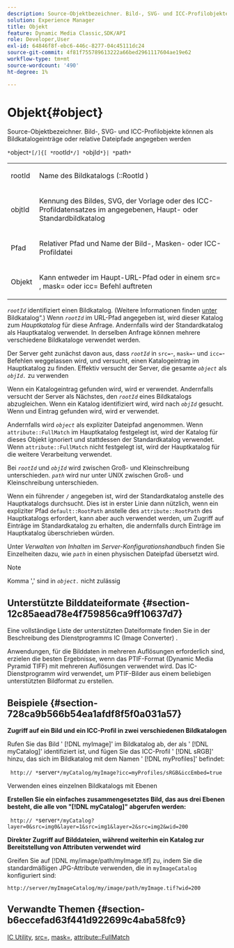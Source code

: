 ```yaml
---
description: Source-Objektbezeichner. Bild-, SVG- und ICC-Profilobjekte können als Bildkatalogeinträge oder relative Dateipfade angegeben werden
solution: Experience Manager
title: Objekt
feature: Dynamic Media Classic,SDK/API
role: Developer,User
exl-id: 64846f8f-ebc6-446c-8277-04c45111dc24
source-git-commit: 4f81f755789613222a66bed2961117604ae19e62
workflow-type: tm+mt
source-wordcount: '490'
ht-degree: 1%

---
```


# Objekt{#object}

Source-Objektbezeichner. Bild-, SVG- und ICC-Profilobjekte können als Bildkatalogeinträge oder relative Dateipfade angegeben werden

`*`object`*[/]{[ *`rootId`*/] *`objId`*}| *`path`*`

<table id="simpletable_A8B9B4D508B94BE5B7F6112F0A5F8270"> 
 <tr class="strow"> 
  <td class="stentry"> <p> <span class="codeph"> <span class="varname"> rootId </span> </span> </p> </td> 
  <td class="stentry"> <p>Name des Bildkatalogs (<span class="codeph">::RootId </span>) </p> </td> 
 </tr> 
 <tr class="strow"> 
  <td class="stentry"> <p> <span class="codeph"> <span class="varname"> objtId </span> </span> </p> </td> 
  <td class="stentry"> <p>Kennung des Bildes, SVG, der Vorlage oder des ICC-Profildatensatzes im angegebenen, Haupt- oder Standardbildkatalog </p> </td> 
 </tr> 
 <tr class="strow"> 
  <td class="stentry"> <p> <span class="codeph"> <span class="varname"> Pfad </span> </span> </p> </td> 
  <td class="stentry"> <p>Relativer Pfad und Name der Bild-, Masken- oder ICC-Profildatei </p> </td> 
 </tr> 
 <tr class="strow"> 
  <td class="stentry"> <p> <span class="codeph"> <span class="varname"> Objekt </span> </span> </p> </td> 
  <td class="stentry"> <p>Kann entweder im Haupt-URL-Pfad oder in einem <span class="codeph"> src= </span>, <span class="codeph"> mask= </span> oder <span class="codeph"> icc= </span> Befehl auftreten </p> </td> 
 </tr> 
</table>

*`rootId`* identifiziert einen Bildkatalog. (Weitere Informationen finden [ unter ](../../../../../is-api/image-catalog/image-serving-api-ref/c-image-catalog-reference/c-overview/c-overview.md#concept-9ce2b6a133de45f783e95cabc5810ac3)Bildkatalog“.) Wenn *`rootId`* im URL-Pfad angegeben ist, wird dieser Katalog zum *Hauptkatalog* für diese Anfrage. Andernfalls wird der Standardkatalog als Hauptkatalog verwendet. In derselben Anfrage können mehrere verschiedene Bildkataloge verwendet werden.

Der Server geht zunächst davon aus, dass *`rootId`* in `src=`-, `mask=`- und `icc=`-Befehlen weggelassen wird, und versucht, einen Katalogeintrag im Hauptkatalog zu finden. Effektiv versucht der Server, die gesamte *`object`* als *`objId.`* zu verwenden

Wenn ein Katalogeintrag gefunden wird, wird er verwendet. Andernfalls versucht der Server als Nächstes, den *`rootId`* eines Bildkatalogs abzugleichen. Wenn ein Katalog identifiziert wird, wird nach *`objId`* gesucht. Wenn und Eintrag gefunden wird, wird er verwendet.

Andernfalls wird *`object`* als expliziter Dateipfad angenommen. Wenn `attribute::FullMatch` im Hauptkatalog festgelegt ist, wird der Katalog für dieses Objekt ignoriert und stattdessen der Standardkatalog verwendet. Wenn `attribute::FullMatch` nicht festgelegt ist, wird der Hauptkatalog für die weitere Verarbeitung verwendet.

Bei *`rootId`* und *`objId`* wird zwischen Groß- und Kleinschreibung unterschieden. *`path`* wird nur unter UNIX zwischen Groß- und Kleinschreibung unterschieden.

Wenn ein führender `/` angegeben ist, wird der Standardkatalog anstelle des Hauptkatalogs durchsucht. Dies ist in erster Linie dann nützlich, wenn ein expliziter Pfad `default::RootPath` anstelle des `attribute::RootPath` des Hauptkatalogs erfordert, kann aber auch verwendet werden, um Zugriff auf Einträge im Standardkatalog zu erhalten, die andernfalls durch Einträge im Hauptkatalog überschrieben würden.

Unter *Verwalten von Inhalten* im *Server-Konfigurationshandbuch* finden Sie Einzelheiten dazu, wie *`path`* in einen physischen Dateipfad übersetzt wird.

>[!NOTE]
>
>Komma &#39;,&#39; sind in *`object.`* nicht zulässig

## Unterstützte Bilddateiformate {#section-12c85aead78e4f759856ca9ff10637d7}

Eine vollständige Liste der unterstützten Dateiformate finden Sie in der Beschreibung des Dienstprogramms IC (Image Converter) .

Anwendungen, für die Bilddaten in mehreren Auflösungen erforderlich sind, erzielen die besten Ergebnisse, wenn das PTIF-Format (Dynamic Media Pyramid TIFF) mit mehreren Auflösungen verwendet wird. Das IC-Dienstprogramm wird verwendet, um PTIF-Bilder aus einem beliebigen unterstützten Bildformat zu erstellen.

## Beispiele {#section-728ca9b566b54ea1afdf8f5f0a031a57}

**Zugriff auf ein Bild und ein ICC-Profil in zwei verschiedenen Bildkatalogen**

Rufen Sie das Bild &#39; [!DNL myImage]&#39; im Bildkatalog ab, der als &#39; [!DNL myCatalog]&#39; identifiziert ist, und fügen Sie das ICC-Profil &#39; [!DNL sRGB]&#39; hinzu, das sich im Bildkatalog mit dem Namen &#39; [!DNL myProfiles]&#39; befindet:

` http:// *`server`*/myCatalog/myImage?icc=myProfiles/sRGB&iccEmbed=true`

Verwenden eines einzelnen Bildkatalogs mit Ebenen

**Erstellen Sie ein einfaches zusammengesetztes Bild, das aus drei Ebenen besteht, die alle von &quot;[!DNL myCatalog]&quot; abgerufen werden:**

` http:// *`server`*/myCatalog?layer=0&src=img0&layer=1&src=img1&layer=2&src=img2&wid=200`

**Direkter Zugriff auf Bilddateien, während weiterhin ein Katalog zur Bereitstellung von Attributen verwendet wird**

Greifen Sie auf [!DNL my/image/path/myImage.tif] zu, indem Sie die standardmäßigen JPG-Attribute verwenden, die in `myImageCatalog` konfiguriert sind:

`http://server/myImageCatalog/my/image/path/myImage.tif?wid=200`

## Verwandte Themen {#section-b6eccefad63f441d922699c4aba58fc9}

[IC Utility](../../../../../is-api/is-utils/utilities/r-ic.md#reference-de9f43c63a8f48f1a755ff1760af8b7b), [src=](../../../../../is-api/http-ref/image-serving-api-ref/c-http-protocol-reference/c-command-reference/r-src.md#reference-f6506637778c4c69bf106a7924a91ab1), [mask=](../../../../../is-api/http-ref/image-serving-api-ref/c-http-protocol-reference/c-command-reference/r-mask.md#reference-922254e027404fb890b850e2723ee06e), [attribute::FullMatch](../../../../../is-api/image-catalog/image-serving-api-ref/c-image-catalog-reference/c-attributes-reference/r-fullmatch.md#reference-c3a72f31672a48b386943d6781cf50d7)
